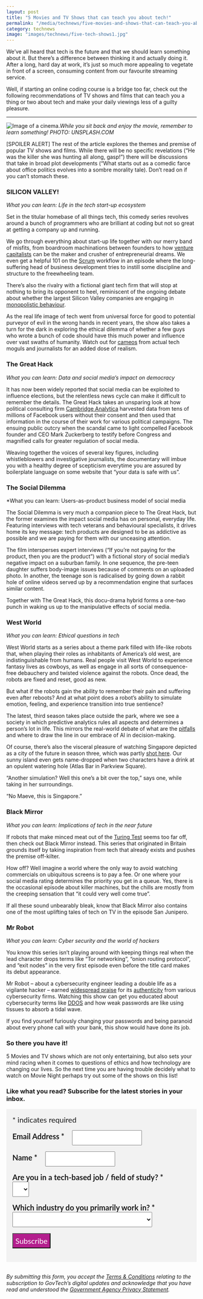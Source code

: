 ```yaml
---
layout: post
title: "5 Movies and TV Shows that can teach you about tech!"
permalink: "/media/technews/five-movies-and-shows-that-can-teach-you-about-tech"
category: technews
image: "images/technews/five-tech-shows1.jpg"
---
```


We’ve all heard that tech is the future and that we should learn something about it. But there’s a difference between thinking it and actually doing it. After a long, hard day at work, it’s just so much more appealing to vegetate in front of a screen, consuming content from our favourite streaming service. 

Well, if starting an online coding course is a bridge too far, check out the following recommendations of TV shows and films that can teach you a thing or two about tech and make your daily viewings less of a guilty pleasure.

---

![Image of a cinema.](/images/technews/five-tech-shows1.jpg)*While you sit back and enjoy the movie, remember to learn something! PHOTO: UNSPLASH.COM*

[SPOILER ALERT] The rest of the article explores the themes and premise of popular TV shows and films. While there will be no specific revelations (“He was the killer she was hunting all along, gasp!”) there will be discussions that take in broad plot developments (“What starts out as a comedic farce about office politics evolves into a sombre morality tale). Don’t read on if you can’t stomach these.


### **SILICON VALLEY**!
*What you can learn: Life in the tech start-up ecosystem*

Set in the titular homebase of all things tech, this comedy series revolves around a bunch of programmers who are brilliant at coding but not so great at getting a company up and running. 

We go through everything about start-up life together with our merry band of misfits, from boardroom machinations between founders to how [venture capitalists](https://www.investopedia.com/terms/v/venturecapitalist.asp) can be the maker and crusher of entrepreneurial dreams. We even get a helpful 101 on the [Scrum](https://en.wikipedia.org/wiki/Scrum_(software_development)) workflow in an episode where the long-suffering head of business development tries to instill some discipline and structure to the freewheeling team. 

There’s also the rivalry with a fictional giant tech firm that will stop at nothing to bring its opponent to heel, reminiscent of the ongoing debate about whether the largest Silicon Valley companies are engaging in [monopolistic behaviour](https://www.theguardian.com/technology/2019/jun/03/tech-monopoly-congress-increases-antitrust-scrutiny-on-facebook-google-amazon). 

As the real life image of tech went from universal force for good to potential purveyor of evil in the wrong hands in recent years, the show also takes a turn for the dark in exploring the ethical dilemma of whether a few guys who wrote a bunch of code should have this much power and influence over vast swaths of humanity. Watch out for [cameos](https://finance.yahoo.com/news/the-best-silicon-valley-cameos-so-far-211155435.html) from actual tech moguls and journalists for an added dose of realism. 



### **The Great Hack**
*What you can learn: Data and social media’s impact on democracy*

It has now been widely reported that social media can be exploited to influence elections, but the relentless news cycle can make it difficult to remember the details. The Great Hack takes an unsparing look at how political consulting firm [Cambridge Analytica](https://www.nytimes.com/2018/04/04/us/politics/cambridge-analytica-scandal-fallout.html) harvested data from tens of millions of Facebook users without their consent and then used that information in the course of their work for various political campaigns. The ensuing public outcry when the scandal came to light compelled Facebook founder and CEO Mark Zuckerberg to testify before Congress and magnified calls for greater regulation of social media. 

Weaving together the voices of several key figures, including whistleblowers and investigative journalists, the documentary will imbue you with a healthy degree of scepticism everytime you are assured by boilerplate language on some website that “your data is safe with us”. 


### **The Social Dilemma**
*What you can learn: Users-as-product business model of social media

The Social Dilemma is very much a companion piece to The Great Hack, but the former examines the impact social media has on personal, everyday life. Featuring interviews with tech veterans and behavioural specialists, it drives home its key message: tech products are designed to be as addictive as possible and we are paying for them with our unceasing attention. 

The film intersperses expert interviews (“If you’re not paying for the product, then you are the product”) with a fictional story of social media’s negative impact on a suburban family. In one sequence, the pre-teen daughter suffers body-image issues because of comments on an uploaded photo. In another, the teenage son is radicalised by going down a rabbit hole of online videos served up by a recommendation engine that surfaces similar content. 

Together with The Great Hack, this docu-drama hybrid forms a one-two punch in waking us up to the manipulative effects of social media. 


### **West World**
*What you can learn: Ethical questions in tech*

West World starts as a series about a theme park filled with life-like robots that, when playing their roles as inhabitants of America’s old west, are indistinguishable from humans. Real people visit West World to experience fantasy lives as cowboys, as well as engage in all sorts of consequence-free debauchery and twisted violence against the robots. Once dead, the robots are fixed and reset, good as new. 

But what if the robots gain the ability to remember their pain and suffering even after reboots? And at what point does a robot’s ability to simulate emotion, feeling, and experience transition into true sentience? 

The latest, third season takes place outside the park, where we see a society in which predictive analytics rules all aspects and determines a person’s lot in life. This mirrors the real-world debate of what are the [pitfalls](https://www.cnbc.com/2019/11/14/apple-card-algo-affair-and-the-future-of-ai-in-your-everyday-life.html) and where to draw the line in our embrace of AI in decision-making. 

Of course, there’s also the visceral pleasure of watching Singapore depicted as a city of the future in season three, which was partly [shot here](https://www.facebook.com/33697945612/videos/651904978979918/). Our sunny island even gets name-dropped when two characters have a drink at an opulent watering hole (Atlas Bar in Parkview Square). 

“Another simulation? Well this one’s a bit over the top,” says one, while taking in her surroundings. 

“No Maeve, this is Singapore.” 


### **Black Mirror**
*What you can learn: Implications of tech in the near future*

If robots that make minced meat out of the [Turing Test](https://en.wikipedia.org/wiki/Turing_test) seems too far off, then check out Black Mirror instead. This series that originated in Britain grounds itself by taking inspiration from tech that already exists and pushes the premise off-kilter. 

How off? Well imagine a world where the only way to avoid watching commercials on ubiquitous screens is to pay a fee. Or one where your social media rating determines the priority you get in a queue. Yes, there is the occasional episode about killer machines, but the chills are mostly from the creeping sensation that “it could very well come true”.

If all these sound unbearably bleak, know that Black Mirror also contains one of the most uplifting tales of tech on TV in the episode San Junipero. 


### **Mr Robot**
*What you can learn: Cyber security and the world of hackers*

You know this series isn’t playing around with keeping things real when the lead character drops terms like “Tor networking”, “onion routing protocol”, and “exit nodes” in the very first episode even before the title card makes its debut appearance. 

Mr Robot – about a cybersecurity engineer leading a double life as a vigilante hacker – earned [widespread praise](https://protonmail.com/blog/protonmail-mr-robot-secure-email/) for its [authenticity](https://www.wired.com/2016/09/favorite-hacker-moments-season-2-mr-robot/) from various cybersecurity firms. Watching this show can get you educated about cybersecurity terms like [DDOS](https://en.wikipedia.org/wiki/Denial-of-service_attack) and how weak passwords are like using tissues to absorb a tidal wave. 

If you find yourself furiously changing your passwords and being paranoid about every phone call with your bank, this show would have done its job. 

### **So there you have it!**
5 Movies and TV shows which are not only entertaining, but also sets your mind racing when it comes to questions of ethics and how technology are changing our lives. So the next time you are having trouble decidely what to watch on Movie Night perhaps try out some of the shows on this list!


### **Like what you read? Subscribe for the latest stories in your inbox.**

<!-- Begin Mailchimp Signup Form -->
<link href="//cdn-images.mailchimp.com/embedcode/classic-10_7.css" rel="stylesheet" type="text/css">
<style type="text/css">
#mc_embed_signup {
	background: #f2f2f2; 
	clear: left; 
	font: 20px Lato,sans-serif;
	margin-bottom: 16px;
	padding: 16px;
	display: inline-block;
}
#mc_embed_signup .indicates-required {
        margin-bottom: 16px;
}
#mc_embed_signup .mc-field-group {
        margin-bottom: 16px;
	margin-right: 16px;
	width: inherit;
}
ul, li{
    list-style:none;
    list-style-type:none;
}
label {
        font-weight: bold;
	margin-bottom: 16px;
	margin-right: 16px;
}
input {
        height: 40px;
}
select {
        height: 40px;
}
option {
        font:20px Lato,sans-serif;
	height: 40px;
}
input[type='radio'] {
  height: 14px;
  width: 14px;
  vertical-align: middle;
  margin-right: 14px;
  margin-left: 4px;
}
#mc_embed_signup .button {
        background-color: #B41E8E;
	font:20px Lato,sans-serif;
        color: #ffffff;
}
#mc_embed_signup form {
    padding: 0;
}	
</style>
<div id="mc_embed_signup">
<form action="https://tech.us16.list-manage.com/subscribe/post?u=9326ff42459737140a6baa881&amp;id=8b7e185878" method="post" id="mc-embedded-subscribe-form" name="mc-embedded-subscribe-form" class="validate" target="_blank" novalidate>
    <div id="mc_embed_signup_scroll">
	
<div class="indicates-required">
	<span class="asterisk">*</span> indicates required
</div>
<div class="mc-field-group">
	<label for="mce-EMAIL"
	       >Email Address  <span class="asterisk">*</span>
</label>
	<input 
	       type="email" 
	       value="" 
	       name="EMAIL" 
	       class="required email" 
	       id="mce-EMAIL"
	/>
</div>
<div class="mc-field-group">
	<label for="mce-FNAME"
	       >Name  <span class="asterisk">*</span>
</label>
	<input 
	       type="text" 
	       value="" 
	       name="FNAME" 
	       class="required" 
	       id="mce-FNAME"
	/>
</div>
<div class="mc-field-group">
	<label for="mce-TECH"
	       >Are you in a tech-based job / field of study?  
	       <span class="asterisk">*</span>
</label>
	<select name="TECH" class="required" id="mce-TECH">
	<option value=""></option>
	<option value="Yes">Yes</option>
	<option value="No">No</option>
</select>
</div>
<div class="mc-field-group">
	<label for="mce-INDUSTRY"
	       >Which industry do you primarily work in?  <span class="asterisk">*</span>
</label>
	<select name="INDUSTRY" class="required" id="mce-INDUSTRY">
	<option value=""></option>
	<option value="Manufacturing - Energy &amp; Chemicals">Manufacturing - Energy &amp; Chemicals</option>
<option value="Manufacturing - Precision Engineering">Manufacturing - Precision Engineering</option>
<option value="Manufacturing - Marine &amp; Offshore">Manufacturing - Marine &amp; Offshore</option>
<option value="Manufacturing - Aerospace">Manufacturing - Aerospace</option>
<option value="Manufacturing - Electronics">Manufacturing - Electronics</option>
<option value="Built Environment - Construction &amp; Architecture">Built Environment - Construction &amp; Architecture</option>
<option value="Built Environment - Real Estate">Built Environment - Real Estate</option>
<option value="Built Environment - Cleaning">Built Environment - Cleaning</option>
<option value="Built Environment - Security">Built Environment - Security</option>
<option value="Trade &amp; Connectivity - Logistics">Trade &amp; Connectivity - Logistics</option>
<option value="Trade &amp; Connectivity - Transportation">Trade &amp; Connectivity - Transportation</option>
<option value="Trade &amp; Connectivity - Wholesale Trade">Trade &amp; Connectivity - Wholesale Trade</option>
<option value="Essential Services - Healthcare">Essential Services - Healthcare</option>
<option value="Essential Services - Education">Essential Services - Education</option>
<option value="Professional Services - Professional &amp; Consulting Services">Professional Services - Professional &amp; Consulting Services</option>
<option value="Professional Services - Financial Services">Professional Services - Financial Services</option>
<option value="Professional Services - Infocomm, Technology &amp; Media">Professional Services - Infocomm, Technology &amp; Media</option>
<option value="Lifestyle - Food &amp; Beverage">Lifestyle - Food &amp; Beverage</option>
<option value="Lifestyle - Retail">Lifestyle - Retail</option>
<option value="Lifestyle - Hotels &amp; Tourism">Lifestyle - Hotels &amp; Tourism</option>
<option value="Lifestyle - Food Manufacturing">Lifestyle - Food Manufacturing</option>
<option value="Government">Government</option>
<option value="Other Industry">Other Industry</option>
<option value="Not Applicable">Not Applicable</option>
	</select>
</div>
	<div id="mce-responses" class="clear">
		<div class="response" id="mce-error-response" style="display:none"></div>
		<div class="response" id="mce-success-response" style="display:none"></div>
	</div>    <!-- real people should not fill this in and expect good things - do not remove this or risk form bot signups-->
    <div style="position: absolute; left: -5000px; font:20px Lato,sans-serif;" aria-hidden="true"><input type="text" name="b_9326ff42459737140a6baa881_8b7e185878" tabindex="-1" value=""></div>
    <div class="clear"><input type="submit" value="Subscribe" name="subscribe" id="mc-embedded-subscribe" class="button"></div>
    </div> 
</form>
</div>
<!--End mc_embed_signup-->

*By submitting this form, you accept the [Terms & Conditions](https://www.tech.gov.sg/files/GovTech-Subscription-Terms-Conditions-2021.pdf) relating to the subscription to GovTech’s digital updates and acknowledge that you have read and understood the [Government Agency Privacy Statement](https://www.tech.gov.sg/privacy/).*
